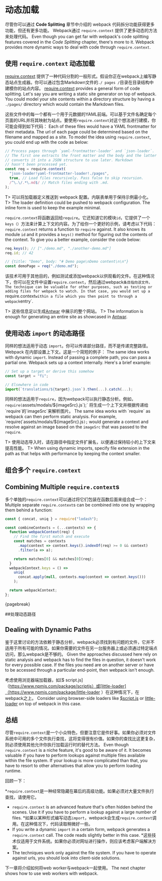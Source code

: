 # 动态加载

尽管你可以通过 **Code Splitting** 章节中介绍的 webpack 代码拆分功能获得更多功能，但还有更多功能。 Webpack通过 `require.context` 提供了更多动态的方法来处理代码。
Even though you can get far with webpack's code splitting features covered in the *Code Splitting* chapter, there's more to it. Webpack provides more dynamic ways to deal with code through `require.context`.

## 使用 `require.context` 动态加载

[require.context](https://webpack.js.org/api/module-methods/#require-context) 提供了一种代码分割的一般形式。假设你正在webpack上编写静态站点生成器。你可以通过包含Markdown文件的`./ pages /`目录在目录结构中建模你的站点内容。
[require.context](https://webpack.js.org/api/module-methods/#require-context) provides a general form of code splitting. Let's say you are writing a static site generator on top of webpack. You could model your site contents within a directory structure by having a `./pages/` directory which would contain the Markdown files.

这些文件中的每一个都有一个用于元数据的YAML前端。可以基于文件名确定每个页面的URL并将其映射为站点。要使用`require.context`对这个想法进行建模，你可能会得到如下代码：
Each of these files would have a YAML frontmatter for their metadata. The url of each page could be determined based on the filename and mapped as a site. To model the idea using `require.context`, you could end up with the code as below:

```javascript
// Process pages through `yaml-frontmatter-loader` and `json-loader`.
// The first one extracts the front matter and the body and the latter
// converts it into a JSON structure to use later. Markdown
// hasn't been processed yet.
const req = require.context(
  "json-loader!yaml-frontmatter-loader!./pages",
  true, // Load files recursively. Pass false to skip recursion.
  /^\.\/.*\.md$/ // Match files ending with .md.
);
```

T> 可以将加载器定义推送到 webpack 配置。内联表单用于保持示例最小化。
T> The loader definition could be pushed to webpack configuration. The inline form is used to keep the example minimal.

`require.context`将函数返回给`require`。它还知道它的模块`id`，它提供了一个`keys（）`方法来计算上下文的内容。为了给你一个更好的示例，请考虑以下代码：
`require.context` returns a function to `require` against. It also knows its module `id` and it provides a `keys()` method for figuring out the contents of the context. To give you a better example, consider the code below:

```javascript
req.keys(); // ["./demo.md", "./another-demo.md"]
req.id; // 42

// {title: "Demo", body: "# Demo page\nDemo content\n\n"}
const demoPage = req("./demo.md");
```

该技术可用于其他目的，例如测试或添加webpack以供观看的文件。在这种情况下，你可以在文件中设置`require.context`，然后通过webpack`条目指向该文件。
The technique can be valuable for other purposes, such as testing or adding files for webpack to watch. In that case, you would set up a `require.context` within a file which you then point to through a webpack `entry`.

T> 这些信息足以生成[Antwar](https://github.com/antwarjs/antwar) 中展示的整个网站。
T> The information is enough for generating an entire site as showcased in [Antwar](https://github.com/antwarjs/antwar).

## 使用动态 `import` 的动态路径

同样的想法适用于动态 `import`。你可以传递部分路径，而不是传递完整路径。Webpack 在内部设置上下文。这是一个简短的例子：
The same idea works with dynamic `import`. Instead of passing a complete path, you can pass a partial one. Webpack sets up a context internally. Here's a brief example:

```javascript
// Set up a target or derive this somehow
const target = "fi";

// Elsewhere in code
import(`translations/${target}.json`).then(...).catch(...);
```

同样的想法适用于`require`，因为webpack可以执行静态分析。例如，`require(`assets/modals/${imageSrc}.js`);` 将生成一个上下文并根据传递给`require`的`imageSrc`来解析图片。
The same idea works with `require` as webpack can then perform static analysis. For example, `require(`assets/modals/${imageSrc}.js`);` would generate a context and resolve against an image based on the `imageSrc` that was passed to the `require`.

T> 使用动态导入时，请在路径中指定文件扩展名，以便通过保持较小的上下文来提高性能。
T> When using dynamic imports, specify file extension in the path as that helps with performance by keeping the context smaller.

## 组合多个 `require.context`
## Combining Multiple `require.context`s

多个单独的`require.context`可以通过将它们包装在函数后面来组合成一个：
Multiple separate `require.context`s can be combined into one by wrapping them behind a function:

```javascript
const { concat, uniq } = require("lodash");

const combineContexts = (...contexts) => {
  function webpackContext(req) {
    // Find the first match and execute
    const matches = contexts
      .map(context => context.keys().indexOf(req) >= 0 && context)
      .filter(a => a);

    return matches[0] && matches[0](req);
  }
  webpackContext.keys = () =>
    uniq(
      concat.apply(null, contexts.map(context => context.keys()))
    );

  return webpackContext;
};
```

{pagebreak}

##处理动态路径
## Dealing with Dynamic Paths

鉴于这里讨论的方法依赖于静态分析，webpack必须找到有问题的文件，它并不适用于所有可能的情况。如果你需要的文件在另一台服务器上或必须通过特定端点访问，那么webpack是不够的。
Given the approaches discussed here rely on static analysis and webpack has to find the files in question, it doesn't work for every possible case. If the files you need are on another server or have to be accessed through a particular end-point, then webpack isn't enough.

考虑使用浏览器端加载器，如[$ script.js]（https://www.npmjs.com/package/scriptjs）或[little-loader]（https://www.npmjs.com/package/little-loader ）在这种情况下，在webpack之上。
Consider using browser-side loaders like [$script.js](https://www.npmjs.com/package/scriptjs) or [little-loader](https://www.npmjs.com/package/little-loader) on top of webpack in this case.

## 总结


尽管`require.context`是一个小众特色，但要注意它是件好事。如果你必须对文件系统中可用的多个文件执行查找，这将变得很有价值。如果你的查找比这更复杂，则必须使用其他允许你执行加载运行时的替代方法。
Even though `require.context` is a niche feature, it's good to be aware of it. It becomes valuable if you have to perform lookups against multiple files available within the file system. If your lookup is more complicated than that, you have to resort to other alternatives that allow you to perform loading runtime.

回顾一下：


*`require.context`是一种经常隐藏在幕后的高级功能。如果必须对大量文件执行查找，请使用它。
* `require.context` is an advanced feature that's often hidden behind the scenes. Use it if you have to perform a lookup against a large number of files.
*如果以某种形式编写动态`import`，webpack会生成`require.context`调用。在这种情况下，代码读取稍微好一些。
* If you write a dynamic `import` in a certain form, webpack generates a `require.context` call. The code reads slightly better in this case.
*这些技术仅适用于文件系统。如果你必须对网址进行操作，则应该考虑客户端解决方案。
* The techniques work only against the file system. If you have to operate against urls, you should look into client-side solutions.

下一章将介绍如何将web worker与webpack一起使用。
The next chapter shows how to use web workers with webpack.

